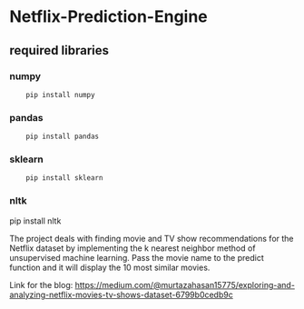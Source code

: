 # Netflix-Prediction-Engine
## required libraries                
                  
### numpy  
        pip install numpy
### pandas  
        pip install pandas  
### sklearn  
        pip install sklearn  
### nltk  
pip install nltk
  

The project deals with finding movie and TV show recommendations for the Netflix dataset by implementing the k nearest neighbor method of unsupervised machine learning.
Pass the movie name to the predict function and it will display the 10 most similar movies.

Link for the blog:
                  https://medium.com/@murtazahasan15775/exploring-and-analyzing-netflix-movies-tv-shows-dataset-6799b0cedb9c
